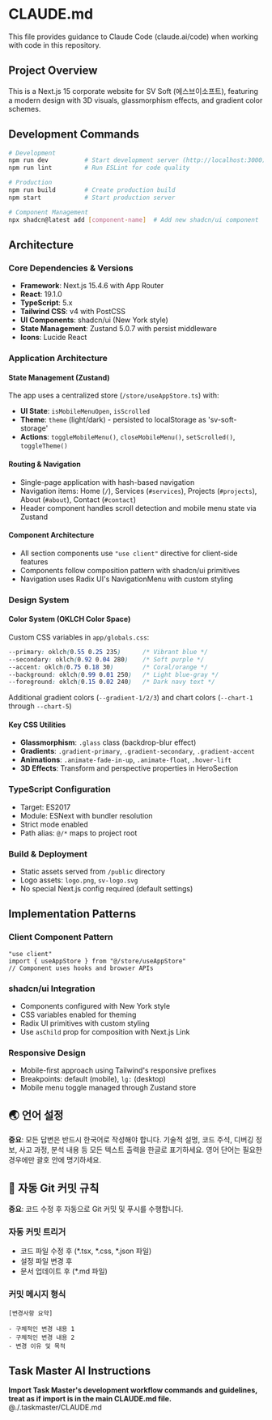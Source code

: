 # CLAUDE.md

This file provides guidance to Claude Code (claude.ai/code) when working with code in this repository.

## Project Overview

This is a Next.js 15 corporate website for SV Soft (에스브이소프트), featuring a modern design with 3D visuals, glassmorphism effects, and gradient color schemes.

## Development Commands

```bash
# Development
npm run dev          # Start development server (http://localhost:3000)
npm run lint         # Run ESLint for code quality

# Production
npm run build        # Create production build
npm start            # Start production server

# Component Management
npx shadcn@latest add [component-name]  # Add new shadcn/ui component
```

## Architecture

### Core Dependencies & Versions
- **Framework**: Next.js 15.4.6 with App Router
- **React**: 19.1.0
- **TypeScript**: 5.x
- **Tailwind CSS**: v4 with PostCSS
- **UI Components**: shadcn/ui (New York style)
- **State Management**: Zustand 5.0.7 with persist middleware
- **Icons**: Lucide React

### Application Architecture

#### State Management (Zustand)
The app uses a centralized store (`/store/useAppStore.ts`) with:
- **UI State**: `isMobileMenuOpen`, `isScrolled`
- **Theme**: `theme` (light/dark) - persisted to localStorage as 'sv-soft-storage'
- **Actions**: `toggleMobileMenu()`, `closeMobileMenu()`, `setScrolled()`, `toggleTheme()`

#### Routing & Navigation
- Single-page application with hash-based navigation
- Navigation items: Home (`/`), Services (`#services`), Projects (`#projects`), About (`#about`), Contact (`#contact`)
- Header component handles scroll detection and mobile menu state via Zustand

#### Component Architecture
- All section components use `"use client"` directive for client-side features
- Components follow composition pattern with shadcn/ui primitives
- Navigation uses Radix UI's NavigationMenu with custom styling

### Design System

#### Color System (OKLCH Color Space)
Custom CSS variables in `app/globals.css`:
```css
--primary: oklch(0.55 0.25 235)      /* Vibrant blue */
--secondary: oklch(0.92 0.04 280)    /* Soft purple */
--accent: oklch(0.75 0.18 30)        /* Coral/orange */
--background: oklch(0.99 0.01 250)   /* Light blue-gray */
--foreground: oklch(0.15 0.02 240)   /* Dark navy text */
```

Additional gradient colors (`--gradient-1/2/3`) and chart colors (`--chart-1` through `--chart-5`)

#### Key CSS Utilities
- **Glassmorphism**: `.glass` class (backdrop-blur effect)
- **Gradients**: `.gradient-primary`, `.gradient-secondary`, `.gradient-accent`
- **Animations**: `.animate-fade-in-up`, `.animate-float`, `.hover-lift`
- **3D Effects**: Transform and perspective properties in HeroSection

### TypeScript Configuration
- Target: ES2017
- Module: ESNext with bundler resolution
- Strict mode enabled
- Path alias: `@/*` maps to project root

### Build & Deployment
- Static assets served from `/public` directory
- Logo assets: `logo.png`, `sv-logo.svg`
- No special Next.js config required (default settings)

## Implementation Patterns

### Client Component Pattern
```tsx
"use client"
import { useAppStore } from "@/store/useAppStore"
// Component uses hooks and browser APIs
```

### shadcn/ui Integration
- Components configured with New York style
- CSS variables enabled for theming
- Radix UI primitives with custom styling
- Use `asChild` prop for composition with Next.js Link

### Responsive Design
- Mobile-first approach using Tailwind's responsive prefixes
- Breakpoints: default (mobile), `lg:` (desktop)
- Mobile menu toggle managed through Zustand store

## 🌏 언어 설정
**중요**: 모든 답변은 반드시 한국어로 작성해야 합니다. 기술적 설명, 코드 주석, 디버깅 정보, 사고 과정, 분석 내용 등 모든 텍스트 출력을 한글로 표기하세요. 영어 단어는 필요한 경우에만 괄호 안에 명기하세요.

## 🔄 자동 Git 커밋 규칙
**중요**: 코드 수정 후 자동으로 Git 커밋 및 푸시를 수행합니다.

### 자동 커밋 트리거
- 코드 파일 수정 후 (*.tsx, *.css, *.json 파일)
- 설정 파일 변경 후
- 문서 업데이트 후 (*.md 파일)

### 커밋 메시지 형식
```
[변경사항 요약]

- 구체적인 변경 내용 1
- 구체적인 변경 내용 2
- 변경 이유 및 목적
```

## Task Master AI Instructions
**Import Task Master's development workflow commands and guidelines, treat as if import is in the main CLAUDE.md file.**
@./.taskmaster/CLAUDE.md
